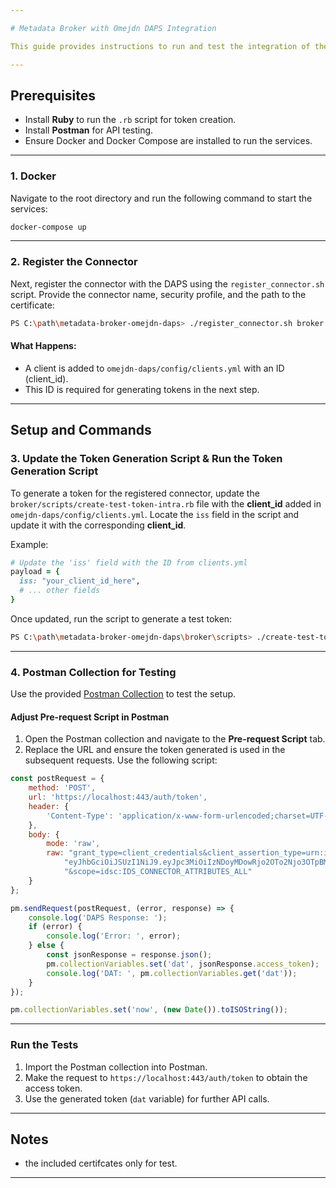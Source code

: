 ```yaml
---

# Metadata Broker with Omejdn DAPS Integration

This guide provides instructions to run and test the integration of the Metadata Broker with Omejdn DAPS using the provided scripts and Postman collection.

---
```


## Prerequisites

- Install **Ruby** to run the `.rb` script for token creation.
- Install **Postman** for API testing.
- Ensure Docker and Docker Compose are installed to run the services.

---
### 1. Docker

Navigate to the root directory and run the following command to start the services:

```bash
docker-compose up
```

---
### 2. Register the Connector

Next, register the connector with the DAPS using the `register_connector.sh` script. Provide the connector name, security profile, and the path to the certificate:

```bash
PS C:\path\metadata-broker-omejdn-daps> ./register_connector.sh broker idsc:BASE_SECURITY_PROFILE C:\path\metadata-broker-omejdn-daps\omejdn-daps\keys\broker.crt
```

#### What Happens:
- A client is added to `omejdn-daps/config/clients.yml` with an ID (client_id).
- This ID is required for generating tokens in the next step.


---
## Setup and Commands

### 3. Update the Token Generation Script & Run the Token Generation Script

To generate a token for the registered connector, update the `broker/scripts/create-test-token-intra.rb` file with the **client_id** added in `omejdn-daps/config/clients.yml`. Locate the `iss` field in the script and update it with the corresponding **client_id**.

Example:
```ruby
# Update the 'iss' field with the ID from clients.yml
payload = {
  iss: "your_client_id_here",
  # ... other fields
}
```

Once updated, run the script to generate a test token:

```bash
PS C:\path\metadata-broker-omejdn-daps\broker\scripts> ./create-test-token-intra.rb
```

---

### 4. Postman Collection for Testing

Use the provided [Postman Collection](https://www.postman.com/collections/0a8f223c9141de195795) to test the setup.

#### Adjust Pre-request Script in Postman
1. Open the Postman collection and navigate to the **Pre-request Script** tab.
2. Replace the URL and ensure the token generated is used in the subsequent requests. Use the following script:

```javascript
const postRequest = {
    method: 'POST',
    url: 'https://localhost:443/auth/token',
    header: {
        'Content-Type': 'application/x-www-form-urlencoded;charset=UTF-8'
    },
    body: {
        mode: 'raw',
        raw: "grant_type=client_credentials&client_assertion_type=urn:ietf:params:oauth:client-assertion-type:jwt-bearer&client_assertion=" +
            "eyJhbGciOiJSUzI1NiJ9.eyJpc3MiOiIzNDoyMDowRjo2OTo2Njo3OTpBMzpCQjo5RTpBQjo3RDo1NzoyNDoxRTozQjpBMzo0QjpCODo0NjoyQTozNDoyMDowRjo2OTo2Njo3OTpBMzpCQjo5RTpBQjo3RDo1NzoyNDoxRTozQjpBMzo0QjpCODo0NjoyQSIsInN1YiI6IjM0OjIwOjBGOjY5OjY2Ojc5OkEzOkJCOjlFOkFCOjdEOjU3OjI0OjFFOjNCOkEzOjRCOkI4OjQ2OjJBOjM0OjIwOjBGOjY5OjY2Ojc5OkEzOkJCOjlFOkFCOjdEOjU3OjI0OjFFOjNCOkEzOjRCOkI4OjQ2OjJBIiwiZXhwIjoxNzMyNzE0ODYyLCJuYmYiOjE3MzI3MTEyNjIsImlhdCI6MTczMjcxMTI2MiwiYXVkIjoiaWRzYzpJRFNfQ09OTkVDVE9SU19BTEwifQ.uAj6IxqvSdgnKq59Wgui-P00fBdQBJ_UxP6pnai6ScFPuwcPH0SnponoZ4xCArWFR6DgcPk6u7YLZcTyHGxOJBIPQcdrQZSnOY4fqsrLSlHviqkUYHr8TW-zhKRAYzI20ZRjdUnGj5OKp5ZhqcuV9yaaK_nrGBqwbZu1lktooOD79feM2xcKVymAZFkR0ytsxzfO8J6TXKyBCMHd_sTb9JQtJA5YdC8jKzMFO2smrhNM0Wd-rUbGl3X-VksjQvDnRkSwSfXTE2uED8A5Wxy08EM-MPxYJCMrIHfgKTV_FtU_4pFDsEbIqVA2lQuNt_v80zXbPYvYMTqg_qPl0ihsUMGiTcQ-9ad8XAu13FH9x4neWDVGkfsaJrz-Uv11bTY3p5J7oUmMQW9ATgxBP_9RjkqSBiXGdbQdAj0LtB9wibAInLC3jUHN_bJFakmcGJo1fs9p_YRevuw4somY-TwflKyCUNmio9BTPmqppN8cZOSVsu4O_AeeDX0KoVU2ztUFilricT5VAiQn43okbO_cbl-hKDiD0OavRdx8bzcYukNlIryjpi6J60BGtGtE-kA98QNHGKrBSw3LvCJ3xCJLzdSUpo4bXIpo6Vf43EpKEEEEV7Md0vfp-VEv4WCBZBn9rnNCcvq4ehMEDW2nolgm7mCRQq9rSpvzM_L9wXMpax0" +
            "&scope=idsc:IDS_CONNECTOR_ATTRIBUTES_ALL"
    }
};

pm.sendRequest(postRequest, (error, response) => {
    console.log('DAPS Response: ');
    if (error) {
        console.log('Error: ', error);
    } else {
        const jsonResponse = response.json();
        pm.collectionVariables.set('dat', jsonResponse.access_token);
        console.log('DAT: ', pm.collectionVariables.get('dat'));
    }
});

pm.collectionVariables.set('now', (new Date()).toISOString());
```

---

### **Run the Tests**
1. Import the Postman collection into Postman.
2. Make the request to `https://localhost:443/auth/token` to obtain the access token.
3. Use the generated token (`dat` variable) for further API calls.


---

## Notes
- the included certifcates only for test.

---

